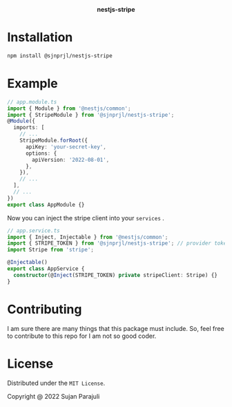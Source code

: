 <center><b>nestjs-stripe</b></center>

# Installation

```sh
npm install @sjnprjl/nestjs-stripe
```

# Example

```ts
// app.module.ts
import { Module } from '@nestjs/common';
import { StripeModule } from '@sjnprjl/nestjs-stripe';
@Module({
  imports: [
    // ...
    StripeModule.forRoot({
      apiKey: 'your-secret-key',
      options: {
        apiVersion: '2022-08-01',
      },
    }),
    // ...
  ],
  // ...
})
export class AppModule {}
```

Now you can inject the stripe client into your `services` .

```ts
// app.service.ts
import { Inject, Injectable } from '@nestjs/common';
import { STRIPE_TOKEN } from '@sjnprjl/nestjs-stripe'; // provider token
import Stripe from 'stripe';

@Injectable()
export class AppService {
  constructor(@Inject(STRIPE_TOKEN) private stripeClient: Stripe) {}
}
```

# Contributing

I am sure there are many things that this package must include. So, feel free to contribute to this repo for I am not so good coder.

# License

Distributed under the `MIT License`.

Copyright @ 2022 Sujan Parajuli
